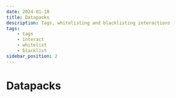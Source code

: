 ```yaml
---
date: 2024-01-10
title: Datapacks
description: Tags, whitelisting and blacklisting interactions
tags:
    - tags
    - interact
    - whitelist
    - blacklist
sidebar_position: 2
---
```


# Datapacks